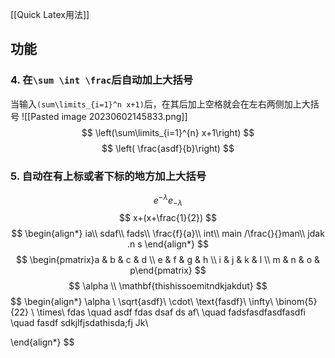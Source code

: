 [[Quick Latex用法]]
## 功能
### 4. 在`\sum \int \frac`后自动加上大括号
当输入`(sum\limits_{i=1}^n x+1)`后，在其后加上空格就会在左右两侧加上大括号
![[Pasted image 20230602145833.png]]
$$
\left(\sum\limits_{i=1}^{n} x+1\right)
$$
$$
\left( \frac{asdf}{b}\right)
$$
### 5. 自动在有上标或者下标的地方加上大括号
$$
e^{-\lambda}
e_{ -\lambda}
$$
$$
x+(x+\frac{1}{2})
$$
$$
\begin{align*}
ia\\
sdaf\\
fads\\
\frac{f}{a}\\
int\\ main /\frac{}{}man\\
jdak .n s
\end{align*}
$$
$$
\begin{pmatrix}a & b & c & d \\ e & f & g & h \\ i & j & k & l \\ m  & n & o & p\end{pmatrix}
$$
$$
\alpha \\
\mathbf{thishissoemitndkjakdut}
$$
$$
\begin{align*}
\alpha \\
\sqrt{asdf}\\
\cdot\\
\text{fasdf}\\
\infty\\
\binom{5}{22} \\
\times\\
fdas
\quad asdf fdas dsaf ds af\\
\quad fadsfasdfasdfasdfi \quad fasdf sdkjlfjsdathisda;fj Jk\\

\end{align*}
$$
